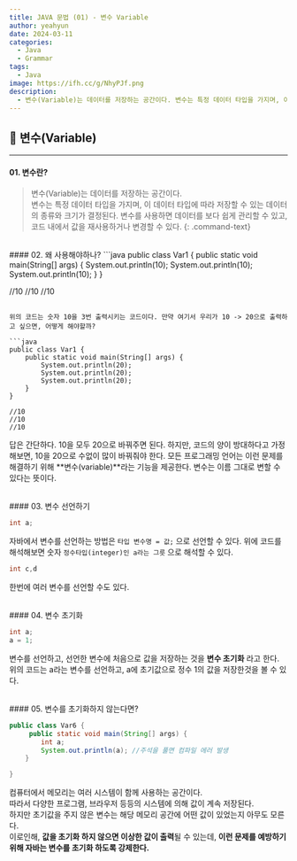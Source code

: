 ```yaml
---
title: JAVA 문법 (01) - 변수 Variable
author: yeahyun
date: 2024-03-11
categories:
  - Java
  - Grammar
tags:
  - Java
image: https://ifh.cc/g/NhyPJf.png
description:
  - 변수(Variable)는 데이터를 저장하는 공간이다. 변수는 특정 데이터 타입을 가지며, 이 데이터 타입에 따라 저장할 수 있는 데이터의 종류와 크기가 결정된다.
---
```

## 🔎 변수(Variable)
---
#### 01. 변수란?

>변수(Variable)는 데이터를 저장하는 공간이다.  
>변수는 특정 데이터 타입을 가지며, 이 데이터 타입에 따라 저장할 수 있는 데이터의 종류와 크기가 결정된다. 변수를 사용하면 데이터를 보다 쉽게 관리할 수 있고, 코드 내에서 값을 재사용하거나 변경할 수 있다.
{: .command-text}

<br>
#### 02. 왜 사용해야하나?
```java
public class Var1 {  
    public static void main(String[] args) {  
        System.out.println(10);  
        System.out.println(10);  
        System.out.println(10);  
    }  
}

//10
//10
//10
```

위의 코드는 숫자 10을 3번 출력시키는 코드이다. 만약 여기서 우리가 10 -> 20으로 출력하고 싶으면, 어떻게 해야할까?

```java
public class Var1 {  
    public static void main(String[] args) {  
        System.out.println(20);  
        System.out.println(20);  
        System.out.println(20);  
    }  
}

//10
//10
//10
```

답은 간단하다. 10을 모두 20으로 바꿔주면 된다.
하지만, 코드의 양이 방대하다고 가정해보면, 10을 20으로 수없이 많이 바꿔줘야 한다.
모든 프로그래밍 언어는 이런 문제를 해결하기 위해 **변수(variable)**라는 기능을 제공한다. 변수는 이름 그대로 변할 수 있다는 뜻이다.

<br>
#### 03. 변수 선언하기

```java
int a;
```

자바에서 변수를 선언하는 방법은
`타입 변수명 = 값;` 으로 선언할 수 있다.
위에 코드를 해석해보면 숫자 `정수타입(integer)인 a라는 그릇` 으로 해석할 수 있다.
<br>

```java
int c,d
```

한번에 여러 변수를 선언할 수도 있다.

<br>
#### 04. 변수 초기화

```java
int a;  
a = 1;
```

변수를 선언하고, 선언한 변수에 처음으로 값을 저장하는 것을 **변수 초기화** 라고 한다.
위의 코드는 a라는 변수를 선언하고, a에 초기값으로 정수 1의 값을 저장한것을 볼 수 있다.

<br>
#### 05. 변수를 초기화하지 않는다면?

```java
public class Var6 {
     public static void main(String[] args) {
		int a;
		System.out.println(a); //주석을 풀면 컴파일 에러 발생 
	}

}
```

컴퓨터에서 메모리는 여러 시스템이 함께 사용하는 공간이다.  
따라서 다양한 프로그램, 브라우저 등등의 시스템에 의해 값이 계속 저장된다.  
하지만 초기값을 주지 않은 변수는 해당 메모리 공간에 어떤 값이 있었는지 아무도 모른다.  
이로인해, **값을 초기화 하지 않으면 이상한 값이 출력**될 수 있는데, **이런 문제를 예방하기 위해 자바는 변수를 초기화 하도록 강제한다.**
